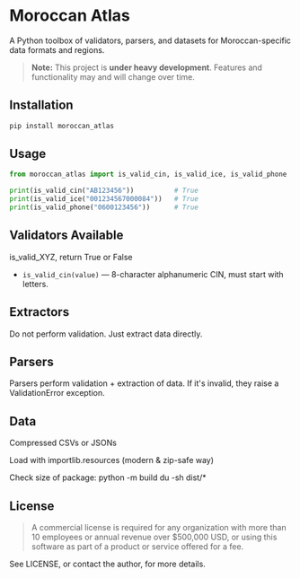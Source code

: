 # Moroccan Atlas

A Python toolbox of validators, parsers, and datasets for Moroccan-specific data formats and regions.

> **Note:** This project is **under heavy development**. Features and functionality may and will change over time.

## Installation

```bash
pip install moroccan_atlas
```

## Usage

```python
from moroccan_atlas import is_valid_cin, is_valid_ice, is_valid_phone

print(is_valid_cin("AB123456"))          # True
print(is_valid_ice("001234567000084"))   # True
print(is_valid_phone("0600123456"))      # True
```

## Validators Available

is_valid_XYZ, return True or False

- `is_valid_cin(value)` — 8-character alphanumeric CIN, must start with letters.
<!-- - `is_valid_ice(value)` — 15-digit ICE (business identifier).
- `is_valid_phone(value)` — Validates Moroccan mobile phone numbers. -->

## Extractors

Do not perform validation. Just extract data directly.

## Parsers

Parsers perform validation + extraction of data.
If it's invalid, they raise a ValidationError exception.


## Data

Compressed CSVs or JSONs

Load with importlib.resources (modern & zip-safe way)

Check size of package:
    python -m build
    du -sh dist/*

## License

> A commercial license is required for any organization with more than 10 employees or annual revenue over $500,000 USD, or using this software as part of a product or service offered for a fee.

See LICENSE, or contact the author, for more details.
